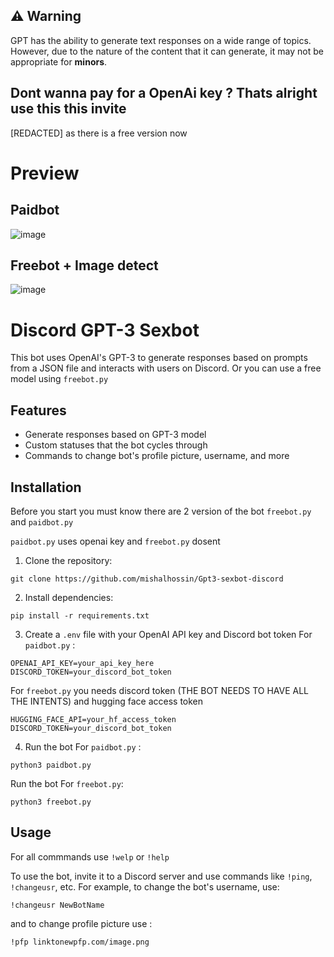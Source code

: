 ## ⚠️ Warning

GPT has the ability to generate text responses on a wide range of topics. However, due to the nature of the content that it can generate, it may not be appropriate for **minors**.


## Dont wanna pay for a OpenAi key ? Thats alright use this this invite

[REDACTED] as there is a free version now


# Preview
## Paidbot
![image](https://user-images.githubusercontent.com/91066601/235471433-0bb55515-1f40-4705-a026-67999de6c7eb.png)
## Freebot + Image detect
![image](https://user-images.githubusercontent.com/91066601/236673540-e23e9ee1-643e-4b63-8b8a-3dff3b106fd4.png)
# Discord GPT-3 Sexbot

This bot uses OpenAI's GPT-3 to generate responses based on prompts from a JSON file and interacts with users on Discord.
Or you can use a free model using `freebot.py`

## Features

- Generate responses based on GPT-3 model
- Custom statuses that the bot cycles through
- Commands to change bot's profile picture, username, and more

## Installation

Before you start you must know there are 2 version of the bot 
`freebot.py`
and 
`paidbot.py`

`paidbot.py` uses openai key and `freebot.py` dosent

1. Clone the repository:
```
git clone https://github.com/mishalhossin/Gpt3-sexbot-discord
```

2. Install dependencies:
```
pip install -r requirements.txt
```

3. Create a `.env` file with your OpenAI API key and Discord bot token 
For `paidbot.py` :
```
OPENAI_API_KEY=your_api_key_here
DISCORD_TOKEN=your_discord_bot_token
```
For `freebot.py` you needs discord token (THE BOT NEEDS TO HAVE ALL THE INTENTS) and hugging face access token
```
HUGGING_FACE_API=your_hf_access_token
DISCORD_TOKEN=your_discord_bot_token
```

4. Run the bot 
For `paidbot.py` :
```
python3 paidbot.py
```
Run the bot 
For `freebot.py`:
```
python3 freebot.py
```
   
## Usage

For all commmands use `!welp` or `!help`

To use the bot, invite it to a Discord server and use commands like `!ping`, `!changeusr`, etc.
For example, to change the bot's username, use:
```
!changeusr NewBotName
```
and to change profile picture use :
```
!pfp linktonewpfp.com/image.png
```
